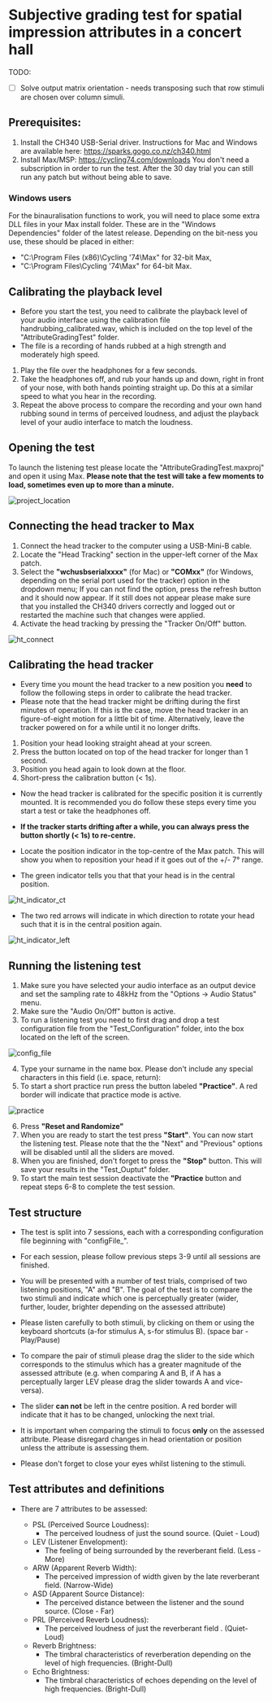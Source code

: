 # Subjective grading test for spatial impression attributes in a concert hall

TODO:
- [ ] Solve output matrix orientation - needs transposing such that row stimuli are chosen over column simuli. 
 
## Prerequisites:

1. Install the CH340 USB-Serial driver. Instructions for Mac and Windows are available here: https://sparks.gogo.co.nz/ch340.html
2. Install Max/MSP: https://cycling74.com/downloads You don't need a subscription in order to run the test. After the 30 day trial you can still run any patch but without being able to save.

### Windows users

For the binauralisation functions to work, you will need to place some extra DLL files in your Max install folder. These are in the "Windows Dependencies" folder of the latest release. Depending on the bit-ness you use, these should be placed in either:

 * "C:\Program Files (x86)\Cycling '74\Max" for 32-bit Max,
 * "C:\Program Files\Cycling '74\Max" for 64-bit Max.


## Calibrating the playback level
- Before you start the test, you need to calibrate the playback level of your audio interface using the calibration file handrubbing_calibrated.wav, which is included on the top level of the "AttributeGradingTest" folder.
- The file is a recording of hands rubbed at a high strength and moderately high speed.

1. Play the file over the headphones for a few seconds.
2. Take the headphones off, and rub your hands up and down, right in front of your nose, with both hands pointing straight up. Do this at a similar speed to what you hear in the recording.
3. Repeat the above process to compare the recording and your own hand rubbing sound in terms of perceived loudness, and adjust the playback level of your audio interface to match the loudness.

## Opening the test

To launch the listening test please locate the "AttributeGradingTest.maxproj" and open it using Max. **Please note that the test will take a few moments to load, sometimes even up to more than a minute.**


![project_location](docs/project_location.png)


## Connecting the head tracker to Max

1. Connect the head tracker to the computer using a USB-Mini-B cable.
2. Locate the "Head Tracking" section in the upper-left corner of the Max patch.
3. Select the **"wchusbserialxxxx"** (for Mac) or **"COMxx"** (for Windows, depending on the serial port used for the tracker) option in the dropdown menu; If you can not find the option, press the refresh button and it should now appear. If it still does not appear please make sure that you installed the CH340 drivers correctly and logged out or restarted the machine such that changes were applied.
4. Activate the head tracking by pressing the "Tracker On/Off" button.

![ht_connect](docs/ht_connect.png)


## Calibrating the head tracker

- Every time you mount the head tracker to a new position you **need** to follow the following steps in order to calibrate the head tracker.
- Please note that the head tracker might be drifting during the first minutes of operation. If this is the case, move the head tracker in an figure-of-eight motion for a little bit of time. Alternatively, leave the tracker powered on for a while until it no longer drifts.

1. Position your head looking straight ahead at your screen.
2. Press the button located on top of the head tracker for longer than 1 second.
3. Position you head again to look down at the floor.
4. Short-press the calibration button (< 1s).

- Now the head tracker is calibrated for the specific position it is currently mounted. It is recommended you do follow these steps every time you start a test or take the headphones off.

* **If the tracker starts drifting after a while, you can always press the button shortly (< 1s) to re-centre.**

- Locate the position indicator in the top-centre of the Max patch. This will show you when to reposition your head if it goes out of the +/- 7° range.

- The green indicator tells you that that your head is in the central position.

![ht_indicator_ct](docs/ht_indicator_ct.png)

- The two red arrows will indicate in which direction to rotate your head such that it is in the central position again.

![ht_indicator_left](docs/ht_indicator_left.png)


## Running the listening test

1. Make sure you have selected your audio interface as an output device and set the sampling rate to 48kHz from the "Options -> Audio Status" menu.
2. Make sure the "Audio On/Off" button is active.
3. To run a listening test you need to first drag and drop a test configuration file from the "Test_Configuration" folder, into the box located on the left of the screen.

![config_file](docs/config_file.png)

4. Type your surname in the name box. Please don't include any special characters in this field (i.e. space, return):
5. To start a short practice run press the button labeled  **"Practice"**. A red border will indicate that practice mode is active.

![practice](docs/practice.png)

6. Press **"Reset and Randomize"**
7. When you are ready to start the test press **"Start"**. You can now start the listening test. Please note that the the "Next" and "Previous" options will be disabled until all the sliders are moved.
8. When you are finished, don't forget to press the **"Stop"** button. This will save your results in the "Test_Ouptut" folder.
9. To start the main test session deactivate the **"Practice** button and repeat steps 6-8 to complete the test session.

## Test structure

- The test is split into 7 sessions, each with a corresponding configuration file beginning with "configFile_".
- For each session, please follow previous steps 3-9 until all sessions are finished.

- You will be presented with a number of test trials, comprised of two listening positions, "A" and "B". The goal of the test is to compare the two stimuli and indicate which one is perceptually greater (wider, further, louder, brighter depending on the assessed attribute)
- Please listen carefully to both stimuli, by clicking on them or using the keyboard shortcuts (a-for stimulus A, s-for stimulus B). (space bar - Play/Pause)
- To compare the pair of stimuli please drag the slider to the side which corresponds to the stimulus which has a greater magnitude of the assessed attribute (e.g. when comparing A and B, if A has a perceptually larger LEV please drag the slider towards A and vice-versa).
- The slider **can not** be left in the centre position. A red border will indicate that it has to be changed, unlocking the next trial.

-  It is important when comparing the stimuli to focus **only** on the assessed attribute. Please disregard changes in head orientation or position unless the attribute is assessing them.
- Please don't forget to close your eyes whilst listening to the stimuli.

## Test attributes and definitions

- There are 7 attributes to be assessed:

  * PSL (Perceived Source Loudness):
    - The perceived loudness of just the sound source. (Quiet - Loud)
  * LEV (Listener Envelopment):
    - The feeling of being surrounded by the reverberant field. (Less - More)
  * ARW (Apparent Reverb Width):
    - The perceived impression of width given by the late reverberant field. (Narrow-Wide)
  * ASD (Apparent Source Distance):
    - The perceived distance between the listener and the sound source. (Close - Far)
  * PRL (Perceived Reverb Loudness):
    - The perceived loudness of just the reverberant field . (Quiet-Loud)
  * Reverb Brightness:
    - The timbral characteristics of reverberation depending on the level of high frequencies.	(Bright-Dull)
  * Echo Brightness:
    - The timbral characteristics of echoes depending on the level of high frequencies. (Bright-Dull)
